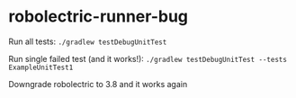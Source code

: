 # robolectric-runner-bug

Run all tests: `./gradlew testDebugUnitTest`

Run single failed test (and it works!): `./gradlew testDebugUnitTest --tests ExampleUnitTest1`

Downgrade robolectric to 3.8 and it works again